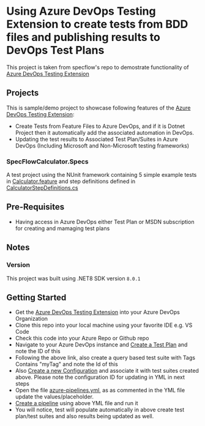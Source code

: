 # Using Azure DevOps Testing Extension to create tests from BDD files and publishing results to DevOps Test Plans

This project is taken from specflow's repo to demostrate functionality of [Azure DevOps Testing Extension](https://marketplace.visualstudio.com/items?itemName=RajUppadhyay.ado-testingextension)


## Projects
This is sample/demo project to showcase following features of the [Azure DevOps Testing Extension](https://marketplace.visualstudio.com/items?itemName=RajUppadhyay.ado-testingextension):
- Create Tests from Feature Files to Azure DevOps, and if it is Dotnet Project then it automatically add the associated automation in DevOps. 
- Updating the test results to Associated Test Plan/Suites in Azure DevOps (Including Microsoft and Non-Microsoft testing frameworks)

### SpecFlowCalculator.Specs

A test project using the NUnit framework containing 5 simple example tests in [Calculator.feature](./SpecFlowCalculator.Specs/Features/Calculator.feature) and step definitions defined in [CalculatorStepDefinitions.cs](./SpecFlowCalculator.Specs/Steps/CalculatorStepDefinitions.cs)

## Pre-Requisites
- Having access in Azure DevOps either Test Plan or MSDN subscription for creating and mamaging test plans
## Notes

### Version

This project was built using .NET8 SDK version ```8.0.1```

## Getting Started

- Get the [Azure DevOps Testing Extension](https://marketplace.visualstudio.com/items?itemName=RajUppadhyay.ado-testingextension) into your Azure DevOps Organization
- Clone this repo into your local machine using your favorite IDE e.g. VS Code
- Check this code into your Azure Repo or Github repo
- Navigate to your Azure DevOps instance and [Create a Test Plan](https://learn.microsoft.com/en-us/azure/devops/test/create-a-test-plan?view=azure-devops#create-a-test-plan) and note the ID of this
- Following the above link, also create a query based test suite with Tags Contains "myTag" and note the Id of this
- Also [Create a new Configuration](https://learn.microsoft.com/en-us/azure/devops/test/test-different-configurations?view=azure-devops&tabs=browser) and associate it with test suites created above. Please note the configuration ID for updating in YML in next steps
- Open the file [azure-pipelines.yml](./azure-pipelines.yml), as as commented in the YML file update the values/placeholder.
- [Create a pipeline](https://learn.microsoft.com/en-us/power-apps/maker/canvas-apps/test-studio-yaml-pipeline#create-a-pipeline) using above YML file and run it
- You will notice, test will populate automatically in above create test plan/test suites and also results being updated as well.
